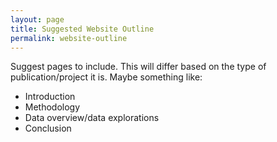 ```yaml
---
layout: page
title: Suggested Website Outline
permalink: website-outline
---
```

Suggest pages to include. This will differ based on the type of publication/project it is. 
Maybe something like:
- Introduction
- Methodology
- Data overview/data explorations
- Conclusion
